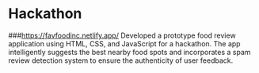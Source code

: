 # Hackathon
###https://favfoodinc.netlify.app/
Developed a prototype food review application using HTML, CSS, and JavaScript for a hackathon. The app intelligently suggests the best nearby food spots and incorporates a spam review detection system to ensure the authenticity of user feedback.
